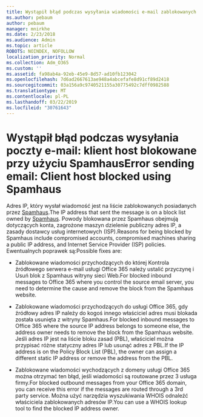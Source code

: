 ```yaml
---
title: Wystąpił błąd podczas wysyłania wiadomości e-mail zablokowanych przez SpamHaus
ms.author: pebaum
author: pebaum
manager: mnirkhe
ms.date: 2/23/2018
ms.audience: Admin
ms.topic: article
ROBOTS: NOINDEX, NOFOLLOW
localization_priority: Normal
ms.collection: Adm_O365
ms.custom: ''
ms.assetid: fa98ab4a-92eb-45e9-8d57-ad10fb123042
ms.openlocfilehash: 7d6ad2667613ae948a4abcefafe8d91cf89d2418
ms.sourcegitcommit: 03a156a9c9740521155a30775492c7dff0982588
ms.translationtype: MT
ms.contentlocale: pl-PL
ms.lasthandoff: 03/22/2019
ms.locfileid: "30761643"
---
```

# <a name="error-sending-email-client-host-blocked-using-spamhaus"></a><span data-ttu-id="13d5d-102">Wystąpił błąd podczas wysyłania poczty e-mail: klient host blokowane przy użyciu Spamhaus</span><span class="sxs-lookup"><span data-stu-id="13d5d-102">Error sending email: Client host blocked using Spamhaus</span></span>

<span data-ttu-id="13d5d-103">Adres IP, który wysłał wiadomość jest na liście zablokowanych posiadanych przez [Spamhaus](https://go.microsoft.com/fwlink/p/?linkid=123245).</span><span class="sxs-lookup"><span data-stu-id="13d5d-103">The IP address that sent the message is on a block list owned by [Spamhaus](https://go.microsoft.com/fwlink/p/?linkid=123245).</span></span> <span data-ttu-id="13d5d-104">Powody blokowana przez Spamhaus obejmują dotyczących konta, zagrożone maszyn dzielenie publiczny adres IP, a zasady dostawcy usług internetowych (ISP).</span><span class="sxs-lookup"><span data-stu-id="13d5d-104">Reasons for being blocked by Spamhaus include compromised accounts, compromised machines sharing a public IP address, and Internet Service Provider (ISP) policies.</span></span> <span data-ttu-id="13d5d-105">Ewentualnych poprawek są:</span><span class="sxs-lookup"><span data-stu-id="13d5d-105">Possible fixes are:</span></span>
  
- <span data-ttu-id="13d5d-106">Zablokowane wiadomości przychodzących do której Kontrola źródłowego serwera e-mail usługi Office 365 należy ustalić przyczynę i Usuń blok z Spamhaus witryny sieci Web.</span><span class="sxs-lookup"><span data-stu-id="13d5d-106">For blocked inbound messages to Office 365 where you control the source email server, you need to determine the cause and remove the block from the Spamhaus website.</span></span>
    
- <span data-ttu-id="13d5d-107">Zablokowane wiadomości przychodzących do usługi Office 365, gdy źródłowy adres IP należy do kogoś innego właściciel adres musi blokada została usunięta z witryny Spamhaus.</span><span class="sxs-lookup"><span data-stu-id="13d5d-107">For blocked inbound messages to Office 365 where the source IP address belongs to someone else, the address owner needs to remove the block from the Spamhaus website.</span></span> <span data-ttu-id="13d5d-108">Jeśli adres IP jest na liście bloku zasad (PBL), właściciel można przypisać różne statyczny adres IP lub usunąć adres z PBL.</span><span class="sxs-lookup"><span data-stu-id="13d5d-108">If the IP address is on the Policy Block List (PBL), the owner can assign a different static IP address or remove the address from the PBL.</span></span>
    
- <span data-ttu-id="13d5d-109">Zablokowane wiadomości wychodzących z domeny usługi Office 365 można otrzymać ten błąd, jeśli wiadomości są routowane przez 3 usługa firmy.</span><span class="sxs-lookup"><span data-stu-id="13d5d-109">For blocked outbound messages from your Office 365 domain, you can receive this error if the messages are routed through a 3rd party service.</span></span> <span data-ttu-id="13d5d-110">Można użyć narzędzia wyszukiwania WHOIS odnaleźć właściciela zablokowanych adresów IP.</span><span class="sxs-lookup"><span data-stu-id="13d5d-110">You can use a WHOIS lookup tool to find the blocked IP address owner.</span></span>
    

